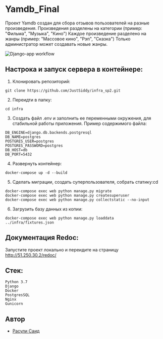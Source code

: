 # Yamdb_Final
Проект Yamdb создан для сбора отзывов пользователей на разные произведения.
Произведения разделены на категории (пример: "Фильма", "Музыка", "Кино")
Каждое произведение разделено на жанры (пример: "Массовое кино", "Рэп", "Сказка")
Только администратор может создавать новые жанры.

![Django-app workflow](https://github.com/justsiddy/yamdb_final/actions/workflows/yamdb_workflow.yaml/badge.svg)

## Настрока и запуск сервера в контейнере:
1) Клонировать репозиторий:
``` 
git clone https://github.com/JustSiddy/infra_sp2.git
```
2) Переидти в папку:
``` 
cd infra
```
3) Создать файл .env и заполнить ее переменными окружения, для стабильной работы приложения. 
Пример содержимого файла:
```
DB_ENGINE=django.db.backends.postgresql
DB_NAME=postgres
POSTGRES_USER=postgres
POSTGRES_PASSWORD=postgres
DB_HOST=db
DB_PORT=5432
```
4) Развернуть контейнер:
``` 
docker-compose up -d --build
```
5) Сделать миграции, создать суперпользователя, собрать статику:cd
``` 
docker-compose exec web python manage.py migrate
docker-compose exec web python manage.py createsuperuser
docker-compose exec web python manage.py collectstatic --no-input
```
6) Загрузить базу данных из копии:
``` 
docker-compose exec web python manage.py loaddata ../infra/fixtures.json 
```

## Документация Redoc:
Запустите проект локально и переидите на страницу http://51.250.30.2/redoc/

## Стек:
```
Python 3.7
Django
Docker
PostgresSQL
Nginx
Gunicorn
```

## Автор
- [Расули Саид](https://github.com/JustSiddy)
